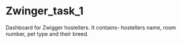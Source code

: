 # Zwinger_task_1

Dashboard for Zwigger hostellers.
It contains- hostellers name, room number, pet type and their breed.
